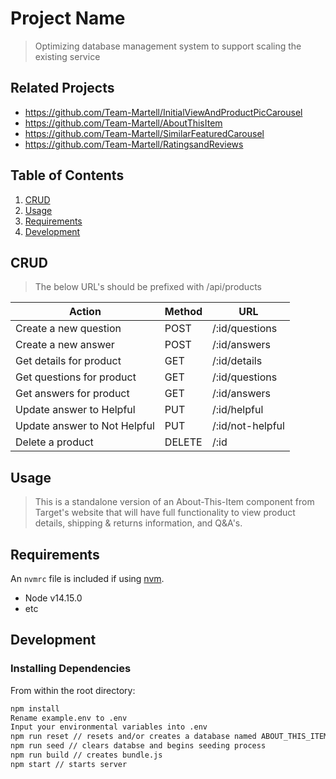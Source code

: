 # Project Name

> Optimizing database management system to support scaling the existing service

## Related Projects

  - https://github.com/Team-Martell/InitialViewAndProductPicCarousel
  - https://github.com/Team-Martell/AboutThisItem
  - https://github.com/Team-Martell/SimilarFeaturedCarousel
  - https://github.com/Team-Martell/RatingsandReviews

## Table of Contents

1. [CRUD](#CRUD)
1. [Usage](#Usage)
1. [Requirements](#requirements)
1. [Development](#development)

## CRUD

> The below URL's should be prefixed with /api/products

Action | Method | URL
-------|--------|------
Create a new question | POST | /:id/questions
Create a new answer | POST | /:id/answers
Get details for product | GET | /:id/details
Get questions for product | GET | /:id/questions
Get answers for product | GET | /:id/answers
Update answer to Helpful | PUT | /:id/helpful
Update answer to Not Helpful | PUT | /:id/not-helpful
Delete a product | DELETE | /:id


## Usage

> This is a standalone version of an About-This-Item component from Target's website that will have full functionality to view product details, shipping & returns information, and Q&A's.

## Requirements

An `nvmrc` file is included if using [nvm](https://github.com/creationix/nvm).

- Node v14.15.0
- etc

## Development

### Installing Dependencies

From within the root directory:

```sh
npm install
Rename example.env to .env
Input your environmental variables into .env
npm run reset // resets and/or creates a database named ABOUT_THIS_ITEM
npm run seed // clears databse and begins seeding process
npm run build // creates bundle.js
npm start // starts server
```

